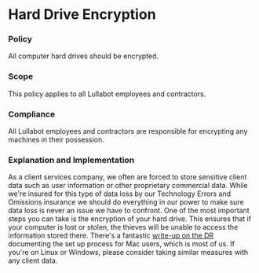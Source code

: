 # Hard Drive Encryption

### Policy
All computer hard drives should be encrypted.

### Scope
This policy applies to all Lullabot employees and contractors.

### Compliance
All Lullabot employees and contractors are responsible for encrypting any machines in their possession.

### Explanation and Implementation

As a client services company, we often are forced to store sensitive client data such as user information or other proprietary commercial data. While we're insured for this type of data loss by our Technology Errors and Omissions insurance we should do everything in our power to make sure data loss is never an issue we have to confront. One of the most important steps you can take is the encryption of your hard drive. This ensures that if your computer is lost or stolen, the thieves will be unable to access the information stored there. There's a fantastic [write-up on the DR](https://dailyreport.lullabot.com/node/5703) documenting the set up process for Mac users, which is most of us. If you're on Linux or Windows, please consider taking similar measures with any client data.
